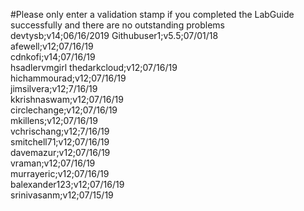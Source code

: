 #Please only enter a validation stamp if you completed the LabGuide successfully and there are no outstanding problems
devtysb;v14;06/16/2019
Githubuser1;v5.5;07/01/18<br/>
afewell;v12;07/16/19<br/>
cdnkofi;v14;07/16/19<br/>
hsadlervmgirl
thedarkcloud;v12;07/16/19<br/>
hichammourad;v12;07/16/19<br/>
jimsilvera;v12;7/16/19<br/>
kkrishnaswam;v12;07/16/19<br/>
circlechange;v12;07/16/19<br/>
mkillens;v12;07/16/19<br/>
vchrischang;v12;7/16/19<br>
smitchell71;v12;07/16/19<br/>
davemazur;v12;07/16/19<br/>
vraman;v12;07/16/19<br/>
murrayeric;v12;07/16/19<br/>
balexander123;v12;07/16/19<br/>
srinivasanm;v12;07/15/19<br/>